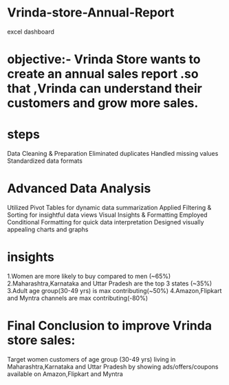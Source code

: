 # Vrinda-store-Annual-Report
excel dashboard
# objective:- Vrinda Store wants to create an annual sales report .so that ,Vrinda can understand their customers and grow more sales.
# steps
Data Cleaning & Preparation
Eliminated duplicates
Handled missing values
Standardized data formats
# Advanced Data Analysis
Utilized Pivot Tables for dynamic data summarization
Applied Filtering & Sorting for insightful data views
 Visual Insights & Formatting
Employed Conditional Formatting for quick data interpretation
Designed visually appealing charts and graphs

# insights
1.Women are more likely to buy compared to men (~65%) 
2.Maharashtra,Karnataka and Uttar Pradesh are the top 3 states (~35%)
3.Adult age group(30-49 yrs) is max contributing(~50%)
4.Amazon,Flipkart and Myntra channels are max contributing(-80%)
 
# Final Conclusion to improve Vrinda store sales:
Target women customers of age group (30-49 yrs) living in Maharashtra,Karnataka and Uttar Pradesh by showing ads/offers/coupons available on Amazon,Flipkart and Myntra
